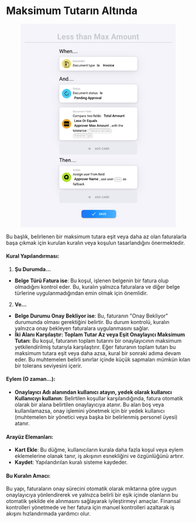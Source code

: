# Maksimum Tutarın Altında

<figure><img src="../../../.gitbook/assets/Bildschirmfoto 2024-05-03 um 14.48.55.png" alt=""><figcaption></figcaption></figure>

Bu başlık, belirlenen bir maksimum tutara eşit veya daha az olan faturalarla başa çıkmak için kurulan kuralın veya koşulun tasarlandığını önermektedir.

#### Kural Yapılandırması:

1. **Şu Durumda…**
* **Belge Türü Fatura ise**: Bu koşul, işlenen belgenin bir fatura olup olmadığını kontrol eder. Bu, kuralın yalnızca faturalara ve diğer belge türlerine uygulanmadığından emin olmak için önemlidir.
2. **Ve…**
* **Belge Durumu Onay Bekliyor ise**: Bu, faturanın "Onay Bekliyor" durumunda olması gerektiğini belirtir. Bu durum kontrolü, kuralın yalnızca onay bekleyen faturalara uygulanmasını sağlar.
* **İki Alanı Karşılaştır: Toplam Tutar Az veya Eşit Onaylayıcı Maksimum Tutarı**: Bu koşul, faturanın toplam tutarını bir onaylayıcının maksimum yetkilendirilmiş tutarıyla karşılaştırır. Eğer faturanın toplam tutarı bu maksimum tutara eşit veya daha azsa, kural bir sonraki adıma devam eder. Bu muhtemelen belirli sınırlar içinde küçük sapmaları mümkün kılan bir tolerans seviyesini içerir.

#### Eylem (O zaman…):

* **Onaylayıcı Adı alanından kullanıcı atayın, yedek olarak kullanıcı Kullanıcıyı kullanın**: Belirtilen koşullar karşılandığında, fatura otomatik olarak bir alana belirtilen onaylayıcıya atanır. Bu alan boş veya kullanılamazsa, onay işlemini yönetmek için bir yedek kullanıcı (muhtemelen bir yönetici veya başka bir belirlenmiş personel üyesi) atanır.

#### Arayüz Elemanları:

* **Kart Ekle**: Bu düğme, kullanıcıların kurala daha fazla koşul veya eylem eklemelerine olanak tanır, iş akışının esnekliğini ve özgünlüğünü artırır.
* **Kaydet**: Yapılandırılan kuralı sisteme kaydeder.

#### Bu Kuralın Amacı:

Bu yapı, faturaların onay sürecini otomatik olarak miktarına göre uygun onaylayıcıya yönlendirerek ve yalnızca belirli bir eşik içinde olanların bu otomatik şekilde ele alınmasını sağlayarak iyileştirmeyi amaçlar. Finansal kontrolleri yönetmede ve her fatura için manuel kontrolleri azaltarak iş akışını hızlandırmada yardımcı olur.
